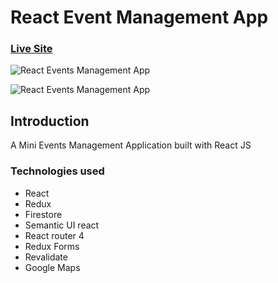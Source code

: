 # React Event Management App

### [Live Site](https://revents-53fed.firebaseapp.com)

![React Events Management App](https://i.imgur.com/2a0EFah.png)

![React Events Management App](https://i.imgur.com/dXaVcnU.png)

## Introduction

A Mini Events Management Application built with React JS

### Technologies used

- React
- Redux
- Firestore
- Semantic UI react
- React router 4
- Redux Forms
- Revalidate
- Google Maps
